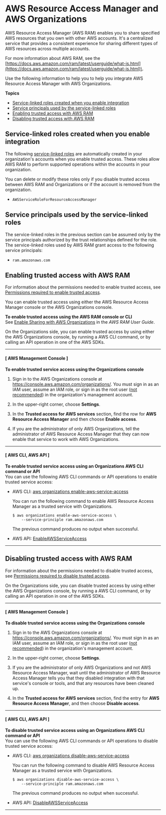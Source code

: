 # AWS Resource Access Manager and AWS Organizations<a name="services-that-can-integrate-ram"></a>

AWS Resource Access Manager \(AWS RAM\) enables you to share specified AWS resources that you own with other AWS accounts\. It's a centralized service that provides a consistent experience for sharing different types of AWS resources across multiple accounts\.

For more information about AWS RAM, see the [https://docs.aws.amazon.com/ram/latest/userguide/what-is.html](https://docs.aws.amazon.com/ram/latest/userguide/what-is.html)\.

Use the following information to help you to help you integrate AWS Resource Access Manager with AWS Organizations\.

**Topics**
+ [Service\-linked roles created when you enable integration](#integrate-enable-slr-ram)
+ [Service principals used by the service\-linked roles](#integrate-enable-svcprin-ram)
+ [Enabling trusted access with AWS RAM](#integrate-enable-ta-ram)
+ [Disabling trusted access with AWS RAM](#integrate-disable-ta-ram)

## Service\-linked roles created when you enable integration<a name="integrate-enable-slr-ram"></a>

The following [service\-linked roles](https://docs.aws.amazon.com/IAM/latest/UserGuide/using-service-linked-roles.html) are automatically created in your organization's accounts when you enable trusted access\. These roles allow AWS RAM to perform supported operations within the accounts in your organization\.

You can delete or modify these roles only if you disable trusted access between AWS RAM and Organizations or if the account is removed from the organization\.
+ `AWSServiceRoleForResourceAccessManager`

## Service principals used by the service\-linked roles<a name="integrate-enable-svcprin-ram"></a>

The service\-linked roles in the previous section can be assumed only by the service principals authorized by the trust relationships defined for the role\. The service\-linked roles used by AWS RAM grant access to the following service principals:
+ `ram.amazonaws.com`

## Enabling trusted access with AWS RAM<a name="integrate-enable-ta-ram"></a>

For information about the permissions needed to enable trusted access, see [Permissions required to enable trusted access](orgs_integrate_services.md#orgs_trusted_access_perms)\.

You can enable trusted access using either the AWS Resource Access Manager console or the AWS Organizations console\.

**To enable trusted access using the AWS RAM console or CLI**  
See [Enable Sharing with AWS Organizations](https://docs.aws.amazon.com/ram/latest/userguide/getting-started-sharing.html#getting-started-sharing-orgs) in the *AWS RAM User Guide*\.

On the Organizations side, you can enable trusted access by using either the AWS Organizations console, by running a AWS CLI command, or by calling an API operation in one of the AWS SDKs\.

------
#### [ AWS Management Console ]

**To enable trusted service access using the Organizations console**

1. Sign in to the AWS Organizations console at [https://console\.aws\.amazon\.com/organizations/](https://console.aws.amazon.com/organizations/)\. You must sign in as an IAM user, assume an IAM role, or sign in as the root user \([not recommended](https://docs.aws.amazon.com/IAM/latest/UserGuide/best-practices.html#lock-away-credentials)\) in the organization's management account\. 

1. In the upper\-right corner, choose **Settings**\.

1. In the **Trusted access for AWS services** section, find the row for **AWS Resource Access Manager** and then choose **Enable access**\.

1. If you are the administrator of only AWS Organizations, tell the administrator of AWS Resource Access Manager that they can now enable that service to work with AWS Organizations\.

------
#### [ AWS CLI, AWS API ]

**To enable trusted service access using an Organizations AWS CLI command or API**  
You can use the following AWS CLI commands or API operations to enable trusted service access:
+ AWS CLI: [aws organizations enable\-aws\-service\-access](https://docs.aws.amazon.com/cli/latest/reference/organizations/enable-aws-service-access.html)

  You can run the following command to enable AWS Resource Access Manager as a trusted service with Organizations\.

  ```
  $ aws organizations enable-aws-service-access \ 
      --service-principle ram.amazonaws.com
  ```

  The previous command produces no output when successful\.
+ AWS API: [EnableAWSServiceAccess](https://docs.aws.amazon.com/organizations/latest/APIReference/API_EnableAWSServiceAccess.html)

------

## Disabling trusted access with AWS RAM<a name="integrate-disable-ta-ram"></a>

For information about the permissions needed to disable trusted access, see [Permissions required to disable trusted access](orgs_integrate_services.md#orgs_trusted_access_disable_perms)\.

On the Organizations side, you can disable trusted access by using either the AWS Organizations console, by running a AWS CLI command, or by calling an API operation in one of the AWS SDKs\.

------
#### [ AWS Management Console ]

**To disable trusted service access using the Organizations console**

1. Sign in to the AWS Organizations console at [https://console\.aws\.amazon\.com/organizations/](https://console.aws.amazon.com/organizations/)\. You must sign in as an IAM user, assume an IAM role, or sign in as the root user \([not recommended](https://docs.aws.amazon.com/IAM/latest/UserGuide/best-practices.html#lock-away-credentials)\) in the organization's management account\. 

1. In the upper\-right corner, choose **Settings**\.

1. If you are the administrator of only AWS Organizations and not AWS Resource Access Manager, wait until the administrator of AWS Resource Access Manager tells you that they disabled integration with that service's console or tools, and that any resources have been cleaned up\.

1. In the **Trusted access for AWS services** section, find the entry for **AWS Resource Access Manager**, and then choose **Disable access**\.

------
#### [ AWS CLI, AWS API ]

**To disable trusted service access using an Organizations AWS CLI command or API**  
You can use the following AWS CLI commands or API operations to disable trusted service access:
+ AWS CLI: [aws organizations disable\-aws\-service\-access](https://docs.aws.amazon.com/cli/latest/reference/organizations/disable-aws-service-access.html)

  You can run the following command to disable AWS Resource Access Manager as a trusted service with Organizations\.

  ```
  $ aws organizations disable-aws-service-access \
      --service-principle ram.amazonaws.com
  ```

  The previous command produces no output when successful\.
+ AWS API: [DisableAWSServiceAccess](https://docs.aws.amazon.com/organizations/latest/APIReference/API_DisableAWSServiceAccess.html)

------